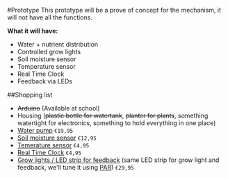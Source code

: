 #Prototype
This prototype will be a prove of concept for the mechanism, it will not have all the functions.

**What it will have:**
* Water + nutrient distribution
* Controlled grow lights
* Soil moisture sensor
* Temperature sensor
* Real Time Clock
* Feedback via LEDs

##Shopping list
* ~~Arduino~~ (Available at school)
* Housing (~~plastic bottle for watertank~~, ~~planter for plants~~, something watertight for electronics, something to hold everything in one place)
* [Water pump](http://www.okaphone.com/artikel.asp?id=476886) `€19,95`
* [Soil moisture sensor](http://www.okaphone.com/artikel.asp?id=475466) `€12,95`
* [Temerature sensor](http://www.okaphone.com/artikel.asp?id=483131) `€4,95`
* [Real Time Clock](http://www.okaphone.com/artikel.asp?id=482599) `€4,95`
* [Grow lights / LED strip for feedback](http://www.okaphone.com/artikel.asp?id=475308) (same LED strip for grow light and feedback, we'll tune it using [PAR](https://en.wikipedia.org/wiki/Photosynthetically_active_radiation)) `€29,95`
